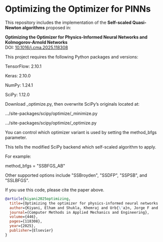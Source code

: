 # Optimizing the Optimizer for PINNs

This repository includes the implementation of the **Self-scaled Quasi-Newton algorithms** proposed in:

**Optimizing the Optimizer for Physics-Informed Neural Networks and Kolmogorov-Arnold Networks**  
DOI: [10.1016/j.cma.2025.118308](https://doi.org/10.1016/j.cma.2025.118308)

This project requires the following Python packages and versions:

TensorFlow: 2.10.1

Keras: 2.10.0

NumPy: 1.24.1

SciPy: 1.12.0


Download _optimize.py, then overwrite SciPy’s originals located at:

.../site-packages/scipy/optimize/_minimize.py

.../site-packages/scipy/optimize/_optimize.py

You can control which optimizer variant is used by setting the method_bfgs parameter.

This tells the modified SciPy backend which self-scaled algorithm to apply.

For example:

method_bfgs = "SSBFGS_AB"

Other supported options include "SSBroyden", "SSDFP", "SSPSB", and "SSLBFGS".


If you use this code, please cite the paper above.

```bibtex
@article{kiyani2025optimizing,
  title={Optimizing the optimizer for physics-informed neural networks and Kolmogorov-Arnold networks},
  author={Kiyani, Elham and Shukla, Khemraj and Urb{\'a}n, Jorge F and Darbon, J{\'e}r{\^o}me and Karniadakis, George Em},
  journal={Computer Methods in Applied Mechanics and Engineering},
  volume={446},
  pages={118308},
  year={2025},
  publisher={Elsevier}
}


